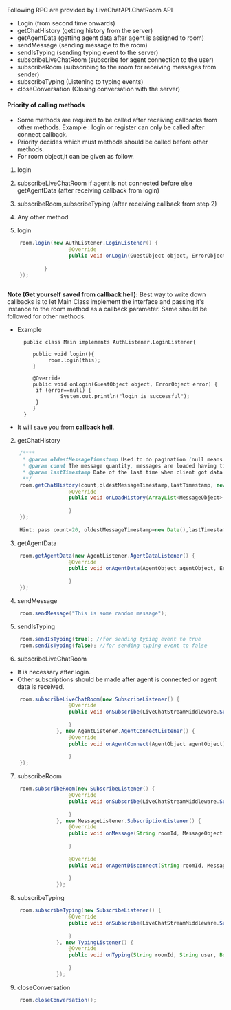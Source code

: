Following RPC are provided by LiveChatAPI.ChatRoom API

- Login (from second time onwards)
- getChatHistory (getting history from the server)
- getAgentData (getting agent data after agent is assigned to room)
- sendMessage (sending message to the room)
- sendIsTyping (sending typing event to the server)
- subscribeLiveChatRoom (subscribe for agent connection to the user)
- subscribeRoom (subscribing to the room for receiving messages from sender)
- subscribeTyping (Listening to typing events)
- closeConversation (Closing conversation with the server)

#### Priority of calling methods    
- Some methods are required to be called after receiving callbacks from other methods.
Example : login or register can only be called after connect callback.
- Priority decides which must methods should be called before other methods.
- For room object,it can be given as follow.
1. login
2. subscribeLiveChatRoom if agent is not connected before else getAgentData (after receiving callback from login)
3. subscribeRoom,subscribeTyping (after receiving callback from step 2)
4. Any other method

1. login

```java
    room.login(new AuthListener.LoginListener() {
                    @Override
                    public void onLogin(GuestObject object, ErrorObject error) {
                        
            }
    });
    
```

**Note (Get yourself saved from callback hell):** Best way to write down callbacks is to let Main Class implement the interface and passing it's instance
    to the room method as a callback parameter. Same should be followed for other methods. 
    
- Example 

        public class Main implements AuthListener.LoginListener{
           
           public void login(){
                room.login(this);
           }
           
           @Override
           public void onLogin(GuestObject object, ErrorObject error) {
            if (error==null) {
                    System.out.println("login is successful");
            }
           }
        }
        
- It will save you from **callback hell**.    
    
2. getChatHistory

```java
    /****
     * @param oldestMessageTimestamp Used to do pagination (null means latest timestamp)
     * @param count The message quantity, messages are loaded having timestamp older than @param oldestMessageTimestamp
     * @param lastTimestamp Date of the last time when client got data (Used to calculate unread)[unread count suggests number of unread messages having timestamp above @param lastTimestamp]
     **/
    room.getChatHistory(count,oldestMessageTimestamp,lastTimestamp, new LoadHistoryListener() {
                    @Override
                    public void onLoadHistory(ArrayList<MessageObject> list, int unreadNotLoaded, ErrorObject error) {
                        
                    }
    });
    
    Hint: pass count=20, oldestMessageTimestamp=new Date(),lastTimestamp=null for getting latest 20 messages
```

3. getAgentData

```java
    room.getAgentData(new AgentListener.AgentDataListener() {
                    @Override
                    public void onAgentData(AgentObject agentObject, ErrorObject error) {
                        
                    }
    });
```

4. sendMessage

```java
    room.sendMessage("This is some random message");
```

5. sendIsTyping

```java
    room.sendIsTyping(true); //for sending typing event to true
    room.sendIsTyping(false); //for sending typing event to false
```


6. subscribeLiveChatRoom
- It is necessary after login.
- Other subscriptions should be made after agent is connected or agent data is received.

```java
    room.subscribeLiveChatRoom(new SubscribeListener() {
                    @Override
                    public void onSubscribe(LiveChatStreamMiddleware.SubType type, String subId) {
    
                    }
                }, new AgentListener.AgentConnectListener() {
                    @Override
                    public void onAgentConnect(AgentObject agentObject) {
                        
                    }
    });
```

7. subscribeRoom

```java
    room.subscribeRoom(new SubscribeListener() {
                    @Override
                    public void onSubscribe(LiveChatStreamMiddleware.SubType type, String subId) {
    
                    }
                }, new MessageListener.SubscriptionListener() {
                    @Override
                    public void onMessage(String roomId, MessageObject object) {
                        
                    }
    
                    @Override
                    public void onAgentDisconnect(String roomId, MessageObject object) {
    
                    }
                });

```

8. subscribeTyping

```java
    room.subscribeTyping(new SubscribeListener() {
                    @Override
                    public void onSubscribe(LiveChatStreamMiddleware.SubType type, String subId) {
                        
                    }
                }, new TypingListener() {
                    @Override
                    public void onTyping(String roomId, String user, Boolean istyping) {
                        
                    }
                });
```

9. closeConversation

```java
    room.closeConversation();
```
